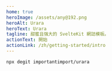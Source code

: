 ```yaml
---
home: true
heroImage: /assets/any@192.png
heroAlt: Urara
heroText: Urara
tagline: 甜蜜且强大的 SvelteKit 網誌模板。
actionText: 開始
actionLink: /zh/getting-started/intro
---
```


```bash
npx degit importantimport/urara
```